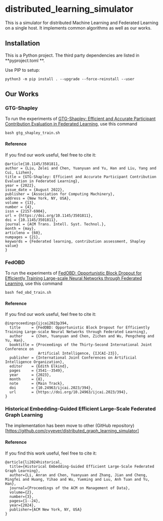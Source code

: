 # distributed_learning_simulator

This is a simulator for distributed Machine Learning and Federated Learning on a single host. It implements common algorithms as well as our works.

## Installation

This is a Python project. The third party dependencies are listed in **pyproject.toml **.

Use PIP to setup:

```
python3 -m pip install . --upgrade --force-reinstall --user
```

## Our Works

### GTG-Shapley

To run the experiments of [GTG-Shapley: Efficient and Accurate Participant Contribution Evaluation in Federated Learning](https://dl.acm.org/doi/pdf/10.1145/3501811), use this command

```
bash gtg_shapley_train.sh
```

#### Reference

If you find our work useful, feel free to cite it:

```
@article{10.1145/3501811,
author = {Liu, Zelei and Chen, Yuanyuan and Yu, Han and Liu, Yang and Cui, Lizhen},
title = {GTG-Shapley: Efficient and Accurate Participant Contribution Evaluation in Federated Learning},
year = {2022},
issue_date = {August 2022},
publisher = {Association for Computing Machinery},
address = {New York, NY, USA},
volume = {13},
number = {4},
issn = {2157-6904},
url = {https://doi.org/10.1145/3501811},
doi = {10.1145/3501811},
journal = {ACM Trans. Intell. Syst. Technol.},
month = {may},
articleno = {60},
numpages = {21},
keywords = {Federated learning, contribution assessment, Shapley value}
}
```

### FedOBD

To run the experiments of [FedOBD: Opportunistic Block Dropout for Efficiently Training Large-scale Neural Networks through Federated Learning](https://arxiv.org/abs/2208.05174), use this command

```
bash fed_obd_train.sh
```

#### Reference

If you find our work useful, feel free to cite it:

```
@inproceedings{ijcai2023p394,
  title     = {FedOBD: Opportunistic Block Dropout for Efficiently Training Large-scale Neural Networks through Federated Learning},
  author    = {Chen, Yuanyuan and Chen, Zichen and Wu, Pengcheng and Yu, Han},
  booktitle = {Proceedings of the Thirty-Second International Joint Conference on
               Artificial Intelligence, {IJCAI-23}},
  publisher = {International Joint Conferences on Artificial Intelligence Organization},
  editor    = {Edith Elkind},
  pages     = {3541--3549},
  year      = {2023},
  month     = {8},
  note      = {Main Track},
  doi       = {10.24963/ijcai.2023/394},
  url       = {https://doi.org/10.24963/ijcai.2023/394},
}
```

### Historical Embedding-Guided Efficient Large-Scale Federated Graph Learning

The implementation has been move to other (GitHub repository)[https://github.com/cyyever/distributed_graph_learning_simulator]


#### Reference

If you find this work useful, feel free to cite it:

```
@article{li2024historical,
  title={Historical Embedding-Guided Efficient Large-Scale Federated Graph Learning},
  author={Li, Anran and Chen, Yuanyuan and Zhang, Jian and Cheng, Mingfei and Huang, Yihao and Wu, Yueming and Luu, Anh Tuan and Yu, Han},
  journal={Proceedings of the ACM on Management of Data},
  volume={2},
  number={3},
  pages={1--24},
  year={2024},
  publisher={ACM New York, NY, USA}
}
```
